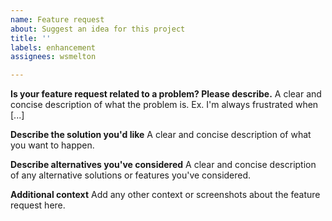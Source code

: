 ```yaml
---
name: Feature request
about: Suggest an idea for this project
title: ''
labels: enhancement
assignees: wsmelton

---
```


<!-- 
🚨🚨🚨🚨🚨🚨🚨🚨🚨🚨
This repository is not for feature request specific to the REST API, only the PowerShell module
🚨🚨🚨🚨🚨🚨🚨🚨🚨🚨
-->
**Is your feature request related to a problem? Please describe.**
A clear and concise description of what the problem is. Ex. I'm always frustrated when [...]

**Describe the solution you'd like**
A clear and concise description of what you want to happen.

**Describe alternatives you've considered**
A clear and concise description of any alternative solutions or features you've considered.

**Additional context**
Add any other context or screenshots about the feature request here.
